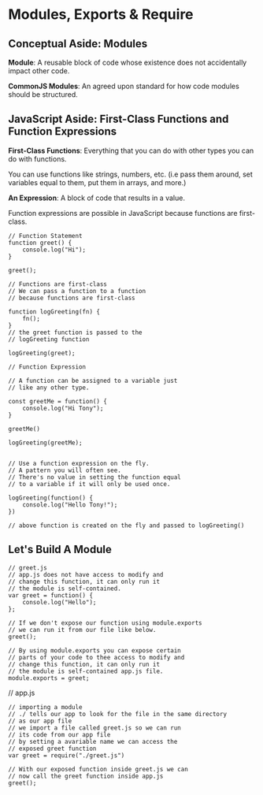 # Modules, Exports & Require

## Conceptual Aside: Modules

**Module**: A reusable block of code whose existence does not accidentally impact other code.

**CommonJS Modules**: An agreed upon standard for how code modules should be structured.

## JavaScript Aside: First-Class Functions and Function Expressions

**First-Class Functions**: Everything that you can do with other types you can do with functions.

You can use functions like strings, numbers, etc. (i.e pass them around, set variables equal to them, put them in arrays, and more.)

**An Expression**: A block of code that results in a value.

Function expressions are possible in JavaScript because functions are first-class.

```
// Function Statement
function greet() {
    console.log("Hi");
}

greet();

// Functions are first-class
// We can pass a function to a function
// because functions are first-class

function logGreeting(fn) {
    fn();
}
// the greet function is passed to the
// logGreeting function

logGreeting(greet);

// Function Expression

// A function can be assigned to a variable just
// like any other type.

const greetMe = function() {
    console.log("Hi Tony");
}

greetMe()

logGreeting(greetMe);


// Use a function expression on the fly.
// A pattern you will often see.
// There's no value in setting the function equal
// to a variable if it will only be used once.

logGreeting(function() {
    console.log("Hello Tony!");
})

// above function is created on the fly and passed to logGreeting()
```

## Let's Build A Module

```
// greet.js
// app.js does not have access to modify and
// change this function, it can only run it
// the module is self-contained.
var greet = function() {
    console.log("Hello");
};

// If we don't expose our function using module.exports
// we can run it from our file like below.
greet();

// By using module.exports you can expose certain
// parts of your code to thee access to modify and
// change this function, it can only run it
// the module is self-contained app.js file.
module.exports = greet;
```

// app.js
```
// importing a module
// ./ tells our app to look for the file in the same directory
// as our app file
// we import a file called greet.js so we can run
// its code from our app file
// by setting a avariable name we can access the
// exposed greet function
var greet = require("./greet.js")

// With our exposed function inside greet.js we can
// now call the greet function inside app.js
greet();
```